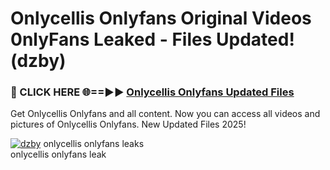 # Onlycellis Onlyfans Original Videos 0nlyFans Leaked - Files Updated! (dzby)

<h3>🔴 CLICK HERE 🌐==►► <a href="https://tinyurl.com/4seja8ks" rel="nofollow">Onlycellis Onlyfans Updated Files</a></h3>

Get Onlycellis Onlyfans and all content. Now you can access all videos and pictures of Onlycellis Onlyfans. New Updated Files 2025!

[![dzby](https://i.imgur.com/EWjZXRe.gif)](https://tinyurl.com/4seja8ks)
onlycellis onlyfans leaks<br>
onlycellis onlyfans leak